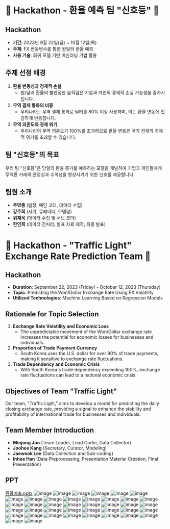 # 🚀 Hackathon - 환율 예측 팀 "신호등" 🚀

## Hackathon

- **기간**: 2023년 9월 22일(금) ~ 10월 12일(목)
- **주제**: FX 변동변수를 통한 원달러 환율 예측
- **사용 기술**: 회귀 모델 기반 머신러닝 기법 활용

## 주제 선정 배경
1. **환율 변동성과 경제적 손실**
   - 원/달러 환율의 불안정한 움직임은 기업과 개인의 경제적 손실 가능성을 증가시킵니다.
2. **무역 결제 통화의 비중**
   - 우리나라는 무역 결제 통화로 달러를 80% 이상 사용하며, 이는 환율 변동에 민감하게 반응합니다.
3. **무역 의존도와 경제 위기**
   - 우리나라의 무역 의존도가 100%를 초과하므로 환율 변동은 국가 전체의 경제적 위기를 초래할 수 있습니다.


## 팀 "신호등"의 목표

우리 팀 "신호등"은 당일의 환율 종가를 예측하는 모델을 개발하여 기업과 개인들에게 무역환 거래의 안정성과 수익성을 향상시키기 위한 신호를 제공합니다.

## 팀원 소개

- **주민종** (팀장, 메인 코더, 데이터 수집)
- **강주희** (서기, 큐레이터, 모델링)
- **위재욱** (데이터 수집 및 서브 코더)
- **한인희** (데이터 전처리, 발표 자료 제작, 최종 발표)






</div>

# 🚀 Hackathon - "Traffic Light" Exchange Rate Prediction Team 🚀

## Hackathon

- **Duration**: September 22, 2023 (Friday) - October 12, 2023 (Thursday)
- **Topic**: Predicting the Won/Dollar Exchange Rate Using FX Volatility
- **Utilized Technologies**: Machine Learning Based on Regression Models

## Rationale for Topic Selection

1. **Exchange Rate Volatility and Economic Loss**
   - The unpredictable movement of the Won/Dollar exchange rate increases the potential for economic losses for businesses and individuals.
2. **Proportion of Trade Payment Currency**
   - South Korea uses the U.S. dollar for over 80% of trade payments, making it sensitive to exchange rate fluctuations.
3. **Trade Dependency and Economic Crisis**
   - With South Korea's trade dependency exceeding 100%, exchange rate fluctuations can lead to a national economic crisis.

## Objectives of Team "Traffic Light"

Our team, "Traffic Light," aims to develop a model for predicting the daily closing exchange rate, providing a signal to enhance the stability and profitability of international trade for businesses and individuals.

## Team Member Introduction

- **Minjong Joo** (Team Leader, Lead Coder, Data Collector)
- **Joohee Kang** (Secretary, Curator, Modeling)
- **Jaewook Lee** (Data Collection and Sub-coding)
- **Inhee Han** (Data Preprocessing, Presentation Material Creation, Final Presentation)

</div>

## PPT
[환율예측.pptx](https://github.com/haninnisfree/Hackaton/files/13263420/default.pptx)
![image](https://github.com/haninnisfree/Hackaton/assets/144647781/8be39b74-8dda-4ad7-b68c-86a649588065)
![image](https://github.com/haninnisfree/Hackaton/assets/144647781/55829a69-3d9c-4328-bc01-cd4748e6110e)
![image](https://github.com/haninnisfree/Hackaton/assets/144647781/2935c8d6-33de-4489-90b5-27bc948085db)
![image](https://github.com/haninnisfree/Hackaton/assets/144647781/b9ba4c06-715f-4bc3-b2e7-b0c330923980)
![image](https://github.com/haninnisfree/Hackaton/assets/144647781/c1eece24-3f0f-4960-bf08-11ae5c3304cc)
![image](https://github.com/haninnisfree/Hackaton/assets/144647781/7dd04d7a-ea20-421e-b59f-31132c873270)
![image](https://github.com/haninnisfree/Hackaton/assets/144647781/a7615187-256c-4fbe-b5c7-fd417ffc0330)
![image](https://github.com/haninnisfree/Hackaton/assets/144647781/31d5a199-53be-4815-9996-38a5ed13fa24)
![image](https://github.com/haninnisfree/Hackaton/assets/144647781/1eedec12-c26c-49a7-b13c-7d9b0c79b78e)
![image](https://github.com/haninnisfree/Hackaton/assets/144647781/ef47b470-d548-4553-a46e-927b15e5de18)
![image](https://github.com/haninnisfree/Hackaton/assets/144647781/f3caf799-393d-4a67-aa5e-ca1b3dbdc9ef)
![image](https://github.com/haninnisfree/Hackaton/assets/144647781/5e13762d-c1da-4701-a45a-f6564cbd4ebb)
![image](https://github.com/haninnisfree/Hackaton/assets/144647781/68f355c6-4c8b-43ec-b9c0-20fbd13dcc74)
![image](https://github.com/haninnisfree/Hackaton/assets/144647781/bf3496cf-874b-4385-a25f-224423193117)
![image](https://github.com/haninnisfree/Hackaton/assets/144647781/cf027d4e-b7e0-4a97-9980-91d56dc05f03)
![image](https://github.com/haninnisfree/Hackaton/assets/144647781/767baebe-e172-4af1-93b9-a246c08b998f)
![image](https://github.com/haninnisfree/Hackaton/assets/144647781/11423bd0-39f9-4d74-a381-15ad83e6c0ed)
![image](https://github.com/haninnisfree/Hackaton/assets/144647781/742315a4-0bfc-4d57-81ac-7c9bb14e802f)
![image](https://github.com/haninnisfree/Hackaton/assets/144647781/2b35c2ca-a0d7-4132-b156-01fd38cfdb9f)
![image](https://github.com/haninnisfree/Hackaton/assets/144647781/e4a13154-62f1-473f-85bf-e851fda992ed)
![image](https://github.com/haninnisfree/Hackaton/assets/144647781/1874fb69-0c0e-4405-b835-884602ac6c38)
![image](https://github.com/haninnisfree/Hackaton/assets/144647781/32dbdfe5-d51e-4105-9804-e11fd3976c29)
![image](https://github.com/haninnisfree/Hackaton/assets/144647781/6c7009a9-9e1f-4d5f-b771-a94b576daa2d)
![image](https://github.com/haninnisfree/Hackaton/assets/144647781/43379c5a-8432-4f33-993a-bdcdbd881835)
![image](https://github.com/haninnisfree/Hackaton/assets/144647781/516be96e-8cde-47cf-82f2-d5554cb68034)
![image](https://github.com/haninnisfree/Hackaton/assets/144647781/7632aee5-bfa5-4ec9-96c7-9cdc55542d16)
![image](https://github.com/haninnisfree/Hackaton/assets/144647781/86286204-2133-4d1d-bc1c-75ddff207cc4)
![image](https://github.com/haninnisfree/Hackaton/assets/144647781/c2e4e594-a138-43aa-8b38-9f002ba7dd02)
![image](https://github.com/haninnisfree/Hackaton/assets/144647781/119c047b-b97f-484e-b322-47d1a288801b)
![image](https://github.com/haninnisfree/Hackaton/assets/144647781/9e637a62-e61d-4347-9ba2-3f030e240846)
![image](https://github.com/haninnisfree/Hackaton/assets/144647781/da4d2cf1-ad7c-424b-9c72-dd287572f914)
![image](https://github.com/haninnisfree/Hackaton/assets/144647781/615fd6da-cc31-4447-a933-05f68a233dd5)
![image](https://github.com/haninnisfree/Hackaton/assets/144647781/53c9c29c-306a-4073-a478-42624771c62b)
![image](https://github.com/haninnisfree/Hackaton/assets/144647781/ee28920b-113f-49c2-8cf6-2d72d72d98c6)
![image](https://github.com/haninnisfree/Hackaton/assets/144647781/5d3098f0-c2b2-40ab-b585-4e2a24fe3926)
![image](https://github.com/haninnisfree/Hackaton/assets/144647781/cc325970-a262-4b27-8d54-921d28f085d9)
![image](https://github.com/haninnisfree/Hackaton/assets/144647781/403a7235-37c3-4f18-880e-1082d1222b27)
![image](https://github.com/haninnisfree/Hackaton/assets/144647781/c5534a94-02e6-4750-ae04-b8e3aff143a7)
![image](https://github.com/haninnisfree/Hackaton/assets/144647781/998ebd01-cfbd-4cd7-b457-2605b2659b27)
![image](https://github.com/haninnisfree/Hackaton/assets/144647781/c28c5a9c-159b-4a81-a880-560a268c26ad)













